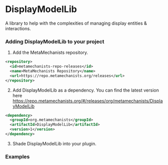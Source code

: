 # DisplayModelLib
A library to help with the complexities of managing display entities & interactions.

### Adding DisplayModelLib to your project
1) Add the MetaMechanists repository.
```xml
<repository>
  <id>metamechanists-repo-releases</id>
  <name>MetaMechanists Repository</name>
  <url>https://repo.metamechanists.org/releases</url>
</repository>
```

2) Add DisplayModelLib as a dependency. You can find the latest version here https://repo.metamechanists.org/#/releases/org/metamechanists/DisplayModelLib
```xml
<dependency>
  <groupId>org.metamechanists</groupId>
  <artifactId>DisplayModelLib</artifactId>
  <version>1</version>
</dependency>
```

3) Shade DisplayModelLib into your plugin.

### Examples
